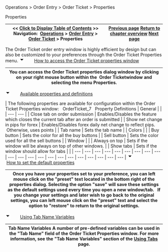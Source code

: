 ﻿
Operations > Order Entry > Order Ticket > Properties

Properties

| << [Click to Display Table of Contents](properties_order_ticket.md) >> **Navigation:**     [Operations](operations-1.md) > [Order Entry](order_entry-1.md) > [Order Ticket](order_ticket-1.md) > Properties | [Previous page](submitting_orders_order_ticket-1.md) [Return to chapter overview](order_ticket-1.md) [Next page](superdom-1.md) |
| --- | --- |
The Order Ticket order entry window is highly efficient by design but can also be customized to your preferences through the Order Ticket Properties menu.
![tog_minus](tog_minus-1.gif)        [How to access the Order Ticket properties window](javascript:HMToggle('toggle','HowToAccessTheOrderTicketPropertiesWindow','HowToAccessTheOrderTicketPropertiesWindow_ICON'))

| You can access the Order Ticket properties dialog window by clicking on your right mouse button within the  Order Ticketwindow and selecting the menu Properties. |
| --- |
![tog_minus](tog_minus-1.gif)        [Available properties and definitions](javascript:HMToggle('toggle','AvailablePropertiesAndDefinitions','AvailablePropertiesAndDefinitions_ICON'))

| The following properties are available for configuration within the Order Ticket Properties window:   OrderTicket_7   Property Definitions   | General |  | | --- | --- | | Close tab on order submission | Enables/Disables the feature which closes the current tab after an order is submitted | | Show net change in pips for forex | Enables/Disables forex daily net change to reflect pips.  Otherwise, uses points | | Tab name | Sets the tab name | | Colors |  | | Buy button | Sets the color for all the buy buttons | | Sell button | Sets the color used for all the sell buttons | | Window |  | | Always on top | Sets if the window will be always on top of other windows. | | Show tabs | Sets if the window should allow for tabs | |
| --- | --- | --- | --- | --- | --- | --- | --- | --- | --- | --- | --- | --- | --- | --- | --- | --- | --- | --- | --- | --- |
![tog_minus](tog_minus-1.gif)        [How to set the default properties](javascript:HMToggle('toggle','HowToSetTheDefaultProperties','HowToSetTheDefaultProperties_ICON'))

| Once you have your properties set to your preference, you can left mouse click on the "preset" text located in the bottom right of the properties dialog. Selecting the option "save" will save these settings as the default settings used every time you open a new window/tab.   If you change your settings and later wish to go back to the original settings, you can left mouse click on the "preset" text and select the option to "restore" to return to the original settings. |
| --- |
![tog_minus](tog_minus-1.gif)        [Using Tab Name Variables](javascript:HMToggle('toggle','UsingTabNameVariables','UsingTabNameVariables_ICON'))

| Tab Name Variables A number of pre-defined variables can be used in the "Tab Name" field of the Order Ticket Properties window. For more information, see the "Tab Name Variables" section of the [Using Tabs](using_tabs-1.md) page. |
| --- |

